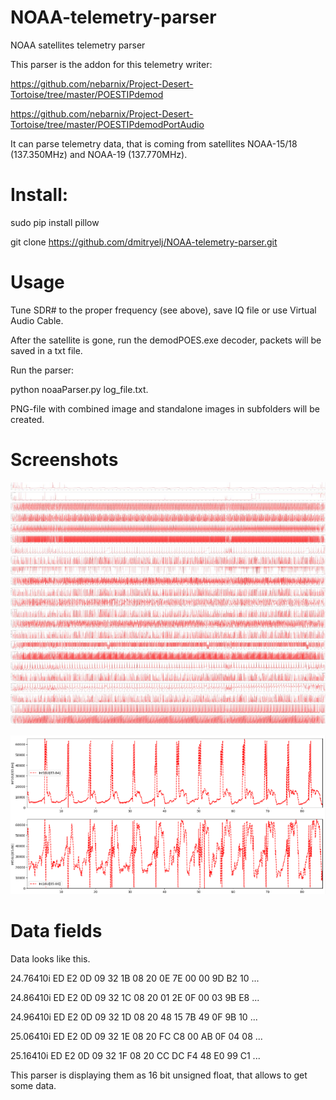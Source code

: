 # NOAA-telemetry-parser

NOAA satellites telemetry parser

This parser is the addon for this telemetry writer:

https://github.com/nebarnix/Project-Desert-Tortoise/tree/master/POESTIPdemod

https://github.com/nebarnix/Project-Desert-Tortoise/tree/master/POESTIPdemodPortAudio

It can parse telemetry data, that is coming from satellites NOAA-15/18 (137.350MHz) and NOAA-19 (137.770MHz).

# Install: 

sudo pip install pillow

git clone https://github.com/dmitryelj/NOAA-telemetry-parser.git

# Usage

Tune SDR# to the proper frequency (see above), save IQ file or use Virtual Audio Cable. 

After the satellite is gone, run the demodPOES.exe decoder, packets will be saved in a txt file. 

Run the parser: 

python noaaParser.py log_file.txt. 

PNG-file with combined image and standalone images in subfolders will be created.

# Screenshots

![View](/Screenshots/screenshot1.png)

![View](/Screenshots/screenshot2.png)

# Data fields

Data looks like this.

24.76410i ED E2 0D 09 32 1B 08 20 0E 7E 00 00 9D B2 10 ... 

24.86410i ED E2 0D 09 32 1C 08 20 01 2E 0F 00 03 9B E8 ... 

24.96410i ED E2 0D 09 32 1D 08 20 48 15 7B 49 0F 9B 10 ... 

25.06410i ED E2 0D 09 32 1E 08 20 FC C8 00 AB 0F 04 08 ... 

25.16410i ED E2 0D 09 32 1F 08 20 CC DC F4 48 E0 99 C1 ... 

This parser is displaying them as 16 bit unsigned float, that allows to get some data.


